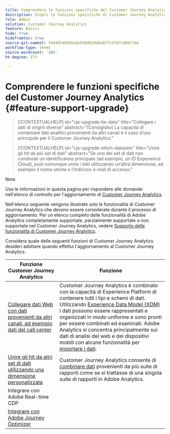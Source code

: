 ```yaml
---
title: Comprendere le funzioni specifiche del Customer Journey Analytics
description: Scopri le funzioni specifiche di Customer Journey Analytics
role: Admin
solution: Customer Journey Analytics
feature: Basics
hide: true
hidefromtoc: true
source-git-commit: f4440148d26e81938d029d4a077cd787c868f1be
workflow-type: tm+mt
source-wordcount: '284'
ht-degree: 27%

---
```


# Comprendere le funzioni specifiche del Customer Journey Analytics {#feature-support-upgrade}

<!-- markdownlint-disable MD034 -->

>[!CONTEXTUALHELP]
>id="cja-upgrade-tie-data"
>title="Collegare i dati di origini diverse"
>abstract="(Consigliato) La capacità di combinare dati analitici provenienti da altri canali è il caso d’uso principale per il Customer Journey Analytics."

<!-- markdownlint-enable MD034 -->

<!-- markdownlint-disable MD034 -->

>[!CONTEXTUALHELP]
>id="cja-upgrade-stitch-datasets"
>title="Unire gli hit da più set di dati"
>abstract="Se uno dei set di dati non condivide un identificatore principale (ad esempio, un ID Experience Cloud), puoi comunque unire i dati utilizzando un’altra dimensione, ad esempio il nome utente o l’indirizzo e-mail di accesso."

<!-- markdownlint-enable MD034 -->

>[!NOTE]
> 
>Usa le informazioni in questa pagina per rispondere alle domande nell&#39;elenco di controllo per l&#39;aggiornamento di [Customer Journey Analytics](https://gigazelle.github.io/cja-ttv/).

Nell&#39;elenco seguente vengono illustrate solo le funzionalità di Customer Journey Analytics che devono essere considerate durante il processo di aggiornamento. Per un elenco completo delle funzionalità di Adobe Analytics completamente supportate, parzialmente supportate o non supportate nel Customer Journey Analytics, vedere [Supporto delle funzionalità di Customer Journey Analytics](/help/getting-started/aa-vs-cja/cja-aa.md).

Considera quale delle seguenti funzioni di Customer Journey Analytics desideri adottare quando effettui l&#39;aggiornamento al Customer Journey Analytics:

| Funzione Customer Journey Analytics | Funzione |
|---------|----------|
| [Collegare dati Web con dati provenienti da altri canali, ad esempio dati del call center](https://experienceleague.adobe.com/en/docs/analytics-platform/using/cja-usecases/cross-channel/cross-channel) | Customer Journey Analytics è combinato con la capacità di Experience Platform di contenere tutti i tipi e schemi di dati. Utilizzando [Experience Data Model (XDM)](https://experienceleague.adobe.com/docs/experience-platform/xdm/home.html?lang=it) i dati possono essere rappresentati e organizzati in modo uniforme e sono pronti per essere combinati ed esaminati. Adobe Analytics si concentra principalmente sui dati di analisi del web e dei dispositivi mobili con alcune funzionalità per [importare i dati](https://experienceleague.adobe.com/docs/analytics/import/home.html?lang=it). |
| [Unire gli hit da altri set di dati utilizzando una dimensione personalizzata](https://experienceleague.adobe.com/en/docs/analytics-platform/using/stitching/overview) | Customer Journey Analytics consente di [combinare dati](/help/connections/combined-dataset.md) provenienti da più suite di rapporti come se si trattasse di una singola suite di rapporti in Adobe Analytics. |
| Integrare con Adobe Real-time CDP |  |
| [Integrare con Adobe Journey Optimizer](https://experienceleague.adobe.com/en/docs/analytics-platform/using/cja-usecases/cross-channel/cross-channel) |  |


